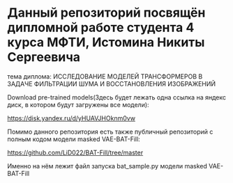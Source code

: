 # Данный репозиторий посвящён дипломной работе студента 4 курса МФТИ, Истомина Никиты Сергеевича

тема диплома: ИССЛЕДОВАНИЕ МОДЕЛЕЙ ТРАНСФОРМЕРОВ В ЗАДАЧЕ ФИЛЬТРАЦИИ ШУМА И ВОССТАНОВЛЕНИЯ ИЗОБРАЖЕНИЙ

Download pre-trained models(Здесь будет лежать одна ссылка на яндекс диск, в котором будут загружены все модели): 

https://disk.yandex.ru/d/yHUAVJHOknm0vw

Помимо данного репозитория есть также публичный репозиторий с полным кодом модели masked VAE-BAT-Fill:

https://github.com/LiD022/BAT-Fill/tree/master

Именно на нём лежит файл запуска bat_sample.py модели masked VAE-BAT-Fill
